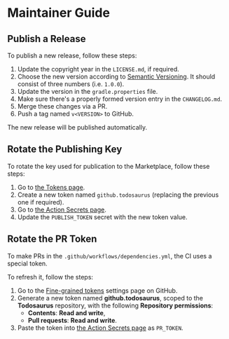Maintainer Guide
================

Publish a Release
-----------------
To publish a new release, follow these steps:

1. Update the copyright year in the `LICENSE.md`, if required.
2. Choose the new version according to [Semantic Versioning][semver]. It should consist of three numbers (i.e. `1.0.0`).
3. Update the version in the `gradle.properties` file.
4. Make sure there's a properly formed version entry in the `CHANGELOG.md`.
5. Merge these changes via a PR.
6. Push a tag named `v<VERSION>` to GitHub.

The new release will be published automatically.

Rotate the Publishing Key
-------------------------
To rotate the key used for publication to the Marketplace, follow these steps:
1. Go to [the Tokens page][marketplace.tokens].
2. Create a new token named `github.todosaurus` (replacing the previous one if required).
3. Go to [the Action Secrets page][github.secrets].
4. Update the `PUBLISH_TOKEN` secret with the new token value.

Rotate the PR Token
-------------------
To make PRs in the `.github/workflows/dependencies.yml`, the CI uses a special token.

To refresh it, follow the steps:
1. Go to the [Fine-grained tokens][github.tokens] settings page on GitHub.
2. Generate a new token named **github.todosaurus**, scoped to the **Todosaurus** repository, with the following **Repository permissions**:
    - **Contents**: **Read and write**,
    - **Pull requests**: **Read and write**.
3. Paste the token into [the Action Secrets page][github.secrets] as `PR_TOKEN`.

[github.secrets]: https://github.com/ForNeVeR/Todosaurus/settings/secrets/actions
[github.tokens]: https://github.com/settings/tokens?type=beta
[marketplace.tokens]: https://plugins.jetbrains.com/author/me/tokens
[semver]: https://semver.org/spec/v2.0.0.html
